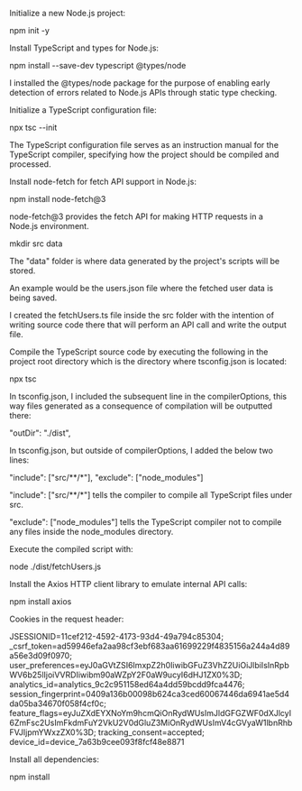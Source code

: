 Initialize a new Node.js project:

npm init -y


Install TypeScript and types for Node.js:

npm install --save-dev typescript @types/node

I installed the @types/node package for the purpose
of enabling early detection of errors related to
Node.js APIs through static type checking.


Initialize a TypeScript configuration file:

npx tsc --init


The TypeScript configuration file serves as an instruction
manual for the TypeScript compiler, specifying how the
project should be compiled and processed.


Install node-fetch for fetch API support in Node.js:

npm install node-fetch@3


node-fetch@3 provides the fetch API for making HTTP
requests in a Node.js environment.


mkdir src data

The "data" folder is where data generated by the project's
scripts will be stored.

An example would be the users.json file where the fetched
user data is being saved.


I created the fetchUsers.ts file inside the src folder
with the intention of writing source code there that
will perform an API call and write the output file.

Compile the TypeScript source code by executing the
following in the project root directory which is the
directory where tsconfig.json is located:

npx tsc

In tsconfig.json, I included the subsequent line in
the compilerOptions, this way files generated as a
consequence of compilation will be outputted there:

"outDir": "./dist",


In tsconfig.json, but outside of compilerOptions,
I added the below two lines:

"include": ["src/**/*"],
"exclude": ["node_modules"]


"include": ["src/**/*"] tells the compiler to compile
all TypeScript files under src.

"exclude": ["node_modules"] tells the TypeScript compiler
not to compile any files inside the node_modules directory.


Execute the compiled script with:

node ./dist/fetchUsers.js


Install the Axios HTTP client library to emulate
internal API calls:

npm install axios


Cookies in the request header:

JSESSIONID=11cef212-4592-4173-93d4-49a794c85304; _csrf_token=ad59946efa2aa98cf3ebf683aa61699229f4835156a244a4d89a56e3d09f0970; user_preferences=eyJ0aGVtZSI6ImxpZ2h0IiwibGFuZ3VhZ2UiOiJlbiIsInRpbWV6b25lIjoiVVRDIiwibm90aWZpY2F0aW9ucyI6dHJ1ZX0%3D; analytics_id=analytics_9c2c951158ed64a4dd59bcdd9fca4476; session_fingerprint=0409a136b00098b624ca3ced60067446da6941ae5d4da05ba34670f058f4cf0c; feature_flags=eyJuZXdEYXNoYm9hcmQiOnRydWUsImJldGFGZWF0dXJlcyI6ZmFsc2UsImFkdmFuY2VkU2V0dGluZ3MiOnRydWUsImV4cGVyaW1lbnRhbFVJIjpmYWxzZX0%3D; tracking_consent=accepted; device_id=device_7a63b9cee093f8fcf48e8871


Install all dependencies:

npm install